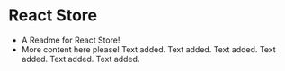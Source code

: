 # React Store

- A Readme for React Store!
- More content here please!
  Text added.
  Text added.
  Text added.
  Text added.
  Text added.
  Text added.
